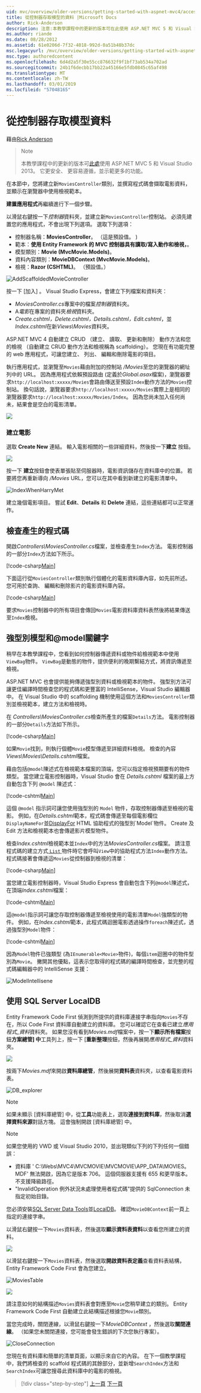 ```yaml
---
uid: mvc/overview/older-versions/getting-started-with-aspnet-mvc4/accessing-your-models-data-from-a-controller
title: 從控制器存取模型的資料 |Microsoft Docs
author: Rick-Anderson
description: 注意:本教學課程中的更新的版本可在此使用 ASP.NET MVC 5 和 Visual Studio 2013。 這是更安全、 更容易遵循，並示範...
ms.author: riande
ms.date: 08/28/2012
ms.assetid: 61e0206d-7f32-4018-992d-0a51b48b37dc
msc.legacyurl: /mvc/overview/older-versions/getting-started-with-aspnet-mvc4/accessing-your-models-data-from-a-controller
msc.type: authoredcontent
ms.openlocfilehash: 6d4d2a5f30e55cc876632f9f1bf73ab534a702ad
ms.sourcegitcommit: 24b1f6decbb17bb22a45166e5fdb0845c65af498
ms.translationtype: MT
ms.contentlocale: zh-TW
ms.lasthandoff: 03/01/2019
ms.locfileid: "57048165"
---
```

<a name="accessing-your-models-data-from-a-controller"></a>從控制器存取模型資料
====================
藉由[Rick Anderson]((https://twitter.com/RickAndMSFT))

> > [!NOTE]
> > 本教學課程中的更新的版本可[此處](../../getting-started/introduction/getting-started.md)使用 ASP.NET MVC 5 和 Visual Studio 2013。 它更安全、 更容易遵循，並示範更多的功能。


在本節中，您將建立新`MoviesController`類別，並撰寫程式碼會擷取電影資料，並顯示在瀏覽器中使用檢視範本。

**建置應用程式**再繼續進行下一個步驟。

以滑鼠右鍵按一下*控制器*資料夾，並建立新`MoviesController`控制站。 必須先建置您的應用程式，不會出現下列選項。 選取下列選項：

- 控制器名稱：**MoviesController**。 （這是預設值。 )
- 範本：**使用 Entity Framework 的 MVC 控制器具有讀取/寫入動作和檢視，**。
- 模型類別：**Movie (MvcMovie.Models)**。
- 資料內容類別：**MovieDBContext (MvcMovie.Models)**。
- 檢視：**Razor (CSHTML)**。 （預設值。）

![AddScaffoldedMovieController](accessing-your-models-data-from-a-controller/_static/image1.png)

按一下 [加入] 。 Visual Studio Express，會建立下列檔案和資料夾：

- *MoviesController.cs*專案中的檔案*控制器*資料夾。
- A*電影*在專案的資料夾*檢視*資料夾。
- *Create.cshtml，Delete.cshtml，Details.cshtml，Edit.cshtml*，並*Index.cshtml*在新*Views\Movies*資料夾。

ASP.NET MVC 4 自動建立 CRUD （建立、 讀取、 更新和刪除） 動作方法和您的檢視 （自動建立 CRUD 動作方法和檢視稱為 scaffolding）。 您現在有功能完整的 web 應用程式，可讓您建立、 列出、 編輯和刪除電影的項目。

執行應用程式，並瀏覽至`Movies`藉由附加的控制站 */Movies*至您的瀏覽器的網址列中的 URL。 因為應用程式依賴預設路由 (定義於*Global.asax*檔案)，瀏覽器要求`http://localhost:xxxxx/Movies`會路由傳送至預設`Index`動作方法的`Movies`控制站。 換句話說，瀏覽器要求`http://localhost:xxxxx/Movies`實際上是相同的瀏覽器要求`http://localhost:xxxxx/Movies/Index`。 因為您尚未加入任何尚未，結果會是空白的電影清單。

![](accessing-your-models-data-from-a-controller/_static/image2.png)

### <a name="creating-a-movie"></a>建立電影

選取 **Create New** 連結。 輸入電影相關的一些詳細資料，然後按一下**建立** 按鈕。

![](accessing-your-models-data-from-a-controller/_static/image3.png)

按一下 **建立**按鈕會使表單張貼至伺服器時，電影資訊儲存在資料庫中的位置。 若要將您再重新導向 */Movies* URL，您可以在其中看到新建立的電影清單中。

![IndexWhenHarryMet](accessing-your-models-data-from-a-controller/_static/image4.png "IndexWhenHarryMet")

建立幾個電影項目。 嘗試 **Edit**、**Details** 和 **Delete** 連結，這些連結都可以正常運作。

## <a name="examining-the-generated-code"></a>檢查產生的程式碼

開啟*Controllers\MoviesController.cs*檔案，並檢查產生`Index`方法。 電影控制器的一部分`Index`方法如下所示。

[!code-csharp[Main](accessing-your-models-data-from-a-controller/samples/sample1.cs)]

下面這行從`MoviesController`類別執行個體化的電影資料庫內容，如先前所述。 您可用於查詢、 編輯和刪除影片的電影資料庫內容。

[!code-csharp[Main](accessing-your-models-data-from-a-controller/samples/sample2.cs)]

要求`Movies`控制器中的所有項目會傳回`Movies`電影資料庫資料表然後將結果傳送至`Index`檢視。

## <a name="strongly-typed-models-and-the-model-keyword"></a>強型別模型和@model關鍵字

稍早在本教學課程中，您看到如何控制器傳遞資料或物件給檢視範本中使用`ViewBag`物件。 `ViewBag`是動態的物件，提供便利的晚期繫結方式，將資訊傳遞至檢視。

ASP.NET MVC 也會提供能夠傳遞強型別資料或檢視範本的物件。 強型別方法可讓更佳編譯時間檢查您的程式碼和更豐富的 IntelliSense，Visual Studio 編輯器中。 在 Visual Studio 中的 scaffolding 機制使用這個方法和`MoviesController`類別並檢視範本，建立方法和檢視時。

在  *Controllers\MoviesController.cs*檢查所產生的檔案`Details`方法。 電影控制器的一部分`Details`方法如下所示。

[!code-csharp[Main](accessing-your-models-data-from-a-controller/samples/sample3.cs?highlight=3,8)]

如果`Movie`找到，則執行個體`Movie`模型傳遞至詳細資料檢視。 檢查的內容*Views\Movies\Details.cshtml*檔案。

藉由包括`@model`陳述式在檢視範本檔案的頂端，您可以指定檢視預期要有的物件類型。 當您建立電影控制器時，Visual Studio 會在 *Details.cshtml* 檔案的最上方自動包含下列 `@model` 陳述式：

[!code-cshtml[Main](accessing-your-models-data-from-a-controller/samples/sample4.cshtml)]

這個 `@model` 指示詞可讓您使用強型別的 `Model` 物件，存取控制器傳遞至檢視的電影。 例如，在*Details.cshtml*範本，程式碼會傳遞至每個電影欄位`DisplayNameFor`並[DisplayFor](https://msdn.microsoft.com/library/system.web.mvc.html.displayextensions.displayfor(VS.98).aspx) HTML 協助程式的強型別`Model`物件。 Create 及 Edit 方法和檢視範本也會傳遞影片模型物件。

檢查*Index.cshtml*檢視範本並`Index`中的方法*MoviesController.cs*檔案。 請注意程式碼的建立方式[ `List` ](https://msdn.microsoft.com/library/6sh2ey19.aspx)物件時它會呼叫`View`中的協助程式方法`Index`動作方法。 程式碼接著會傳遞這`Movies`從控制器到檢視的清單：

[!code-csharp[Main](accessing-your-models-data-from-a-controller/samples/sample5.cs?highlight=3)]

當您建立電影控制器時，Visual Studio Express 會自動包含下列`@model`陳述式，在頂端*Index.cshtml*檔案：

[!code-cshtml[Main](accessing-your-models-data-from-a-controller/samples/sample6.cshtml)]

這`@model`指示詞可讓您存取控制器傳遞至檢視使用的電影清單`Model`強類型的物件。 例如，在*Index.cshtml*範本，此程式碼迴圈電影透過操作`foreach`陳述式，透過強型別`Model`物件：

[!code-cshtml[Main](accessing-your-models-data-from-a-controller/samples/sample7.cshtml?highlight=1,4,7,10,13,16,19-21)]

因為`Model`物件已強類型 (為`IEnumerable<Movie>`物件)，每個`item`迴圈中的物件型別為`Movie`。 撇開其他優點，這表示您取得的程式碼的編譯時間檢查，並完整的程式碼編輯器中的 IntelliSense 支援：

![ModelIntellisene](accessing-your-models-data-from-a-controller/_static/image5.png)

## <a name="working-with-sql-server-localdb"></a>使用 SQL Server LocalDB

Entity Framework Code First 偵測到所提供的資料庫連接字串指向`Movies`不存在，所以 Code First 資料庫自動建立的資料庫。 您可以確認它在查看已建立*應用程式\_資料*資料夾。 如果您沒有看到*Movies.mdf*檔案中，按一下**顯示所有檔案**按鈕**方案總管] 中**工具列上，按一下 [**重新整理**按鈕，然後再展開*應用程式\_資料*資料夾。

![](accessing-your-models-data-from-a-controller/_static/image6.png)

按兩下*Movies.mdf*來開啟**資料庫總管**，然後展開**資料表**資料夾，以查看電影資料表。

![DB_explorer](accessing-your-models-data-from-a-controller/_static/image7.png "DB_explorer")

> [!NOTE]
> 如果未顯示 [資料庫總管] 中，從**工具**功能表上，選取**連接到資料庫**，然後取消**選擇資料來源**對話方塊。 這會強制開啟 [資料庫總管] 中。


> [!NOTE]
> 如果您使用的 VWD 或 Visual Studio 2010，並出現類似下列的下列任何一個錯誤：
> 
> - 資料庫 ' C:\Webs\MVC4\MVCMOVIE\MVCMOVIE\APP\_DATA\MOVIES。MDF' 無法開啟，因為它是版本 706。 這個伺服器支援有 655 和更早版本。 不支援降級路徑。
> - &quot;InvalidOperation 例外狀況未處理使用者程式碼&quot;提供的 SqlConnection 未指定初始目錄。
> 
> 您必須安裝[SQL Server Data Tools](https://blogs.msdn.com/b/rickandy/archive/2012/08/02/installing-and-using-sql-server-data-tools-ssdt-on-visual-studio-2010-and-vwd.aspx)並[LocalDB](https://www.microsoft.com/web/gallery/install.aspx?appid=SQLLocalDBOnly_11_0)。 確認`MovieDBContext`前一頁上指定的連接字串。


以滑鼠右鍵按一下`Movies`資料表，然後選取**顯示資料表資料**以查看您所建立的資料。

![](accessing-your-models-data-from-a-controller/_static/image8.png)

以滑鼠右鍵按一下`Movies`資料表，然後選取**開啟資料表定義**查看資料表結構，Entity Framework Code First 會為您建立。

![](accessing-your-models-data-from-a-controller/_static/image9.png "MoviesTable")

![](accessing-your-models-data-from-a-controller/_static/image10.png)

請注意如何的結構描述`Movies`資料表會對應至`Movie`您稍早建立的類別。 Entity Framework Code First 自動建立此結構描述根據您`Movie`類別。

當您完成時，關閉連線，以滑鼠右鍵按一下*MovieDBContext* ，然後選取**關閉連線**。 （如果您未關閉連接，您可能會發生錯誤的下次您執行專案）。

![](accessing-your-models-data-from-a-controller/_static/image11.png "CloseConnection")

您現在有資料庫和簡單的清單頁面，以顯示來自它的內容。 在下一個教學課程中，我們將檢查的 scaffold 程式碼的其餘部分，並新增`SearchIndex`方法和`SearchIndex`可讓您搜尋此資料庫中的電影的檢視。

> [!div class="step-by-step"]
> [上一頁](adding-a-model.md)
> [下一頁](examining-the-edit-methods-and-edit-view.md)
